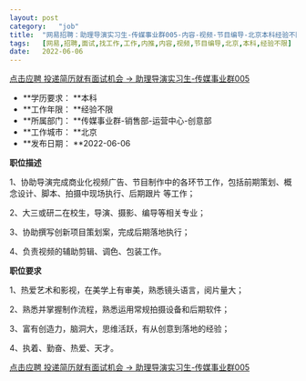 ```yaml
---
layout:	post
category:	"job"
title:	"网易招聘：助理导演实习生-传媒事业群005-内容-视频-节目编导-北京本科经验不限"
tags:	[网易,招聘,面试,找工作,工作,内推,内容,视频,节目编导,北京,本科,经验不限]
date:	2022-06-06
---
```


[点击应聘 投递简历就有面试机会 ->  助理导演实习生-传媒事业群005](http://mobile.bole.netease.com/bole/boleDetail?id=40671&employeeId=346f03c3cda5f04c&key=all)



- **学历要求： **本科
- **工作年限： **经验不限
- **所属部门： **传媒事业群-销售部-运营中心-创意部
- **工作城市： **北京
- **发布日期： **2022-06-06



**职位描述**

1、协助导演完成商业化视频广告、节目制作中的各环节工作，包括前期策划、概念设计、脚本、拍摄中现场执行、后期跟片 等工作；

2、大三或研二在校生，导演、摄影、编导等相关专业； 

3、协助撰写创新项目策划案，完成后期落地执行；

4、负责视频的辅助剪辑、调色、包装工作。



**职位要求**

1、热爱艺术和影视，在美学上有审美，熟悉镜头语言，阅片量大；

2、熟悉并掌握制作流程，熟悉运用常规拍摄设备和后期软件；

3、富有创造力，脑洞大，思维活跃，有从创意到落地的经验；

4、执着、勤奋、热爱、天才。



[点击应聘 投递简历就有面试机会 ->  助理导演实习生-传媒事业群005](http://mobile.bole.netease.com/bole/boleDetail?id=40671&employeeId=346f03c3cda5f04c&key=all)